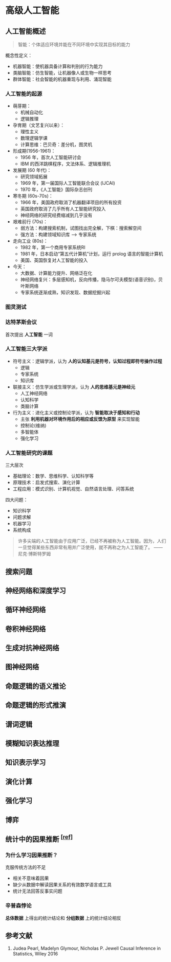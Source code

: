 # 高级人工智能

[annotation]: [id] (f59b6767-f0b4-4960-9fc8-37195acfbf64)
[annotation]: [status] (public)
[annotation]: [create_time] (2021-12-26 13:13:31)
[annotation]: [category] (计算机科学)
[annotation]: [tags] (人工智能|机器学习|强化学习|神经网络|数理逻辑)
[annotation]: [comments] (true)
[annotation]: [url] (http://blog.ccyg.studio/article/f59b6767-f0b4-4960-9fc8-37195acfbf64)

## 人工智能概述

> 智能：个体适应环境并能在不同环境中实现其目标的能力

概念性定义：

- 机器智能：使机器具备计算和判别的行为能力
- 类脑智能：仿生智能，让机器像人或生物一样思考
- 群体智能：社会智能的机器重现与利用、涌现智能

### 人工智能的起源

- 萌芽期：
    - 机械自动化
    - 逻辑推理
- 孕育期（文艺复兴以来）：
    - 理性主义
    - 数理逻辑学课
    - 计算思维：巴贝奇：差分机，图灵机
- 形成期(1956-1961)：
    - 1956 年，首次人工智能研讨会
    - IBM 的西洋跳棋程序，文法体系、逻辑推理机
- 发展期 (60 年代)：
    - 研究领域拓展
    - 1969 年，第一届国际人工智能联合会议 (IJCAI)
    - 1970 年，《人工智能》国际杂志创刊
- 寒冬期 (60s-70s)：
    - 1966 年，美国政府取消了机器翻译项目的所有投资
    - 英国政府取消了几乎所有人工智能研究投入
    - 神经网络的研究经费缩减到几乎没有
- 艰难前行 (70s)：
    - 弱方法：构建搜索机制，试图找出完全解，下棋：搜索解空间
    - 强方法：构建领域知识库 --> 专家系统
- 走向工业 (80s)：
    - 1982 年，第一个商用专家系统RI
    - 1981 年，日本启动“第五代计算机”计划，运行 prolog 语言的智能计算机
    - 美国、英国恢复对人工智能的投入
- 今天：
    - 大数据、计算能力提升、网络泛在化
    - 神经网络复兴：多层感知机，反向传播，隐马尔可夫模型(语音识别)，贝叶斯网络
    - 专家系统逐渐成熟，知识发现、数据挖掘兴起

### 图灵测试

### 达特茅斯会议

首次提出 **人工智能** 一词

### 人工智能三大学派

- 符号主义：逻辑学派，认为 **人的认知基元是符号，认知过程即符号操作过程**
    - 逻辑
    - 专家系统
    - 知识库
- 联接主义：仿生学派或生理学派，认为 **人的思维基元是神经元**
    - 人工神经网络
    - 认知科学
    - 类脑计算
- 行为主义：进化主义或控制论学派，认为 **智能取决于感知和行动**
    - 主张 **利用机器对环境作用后的相应或反馈为原型** 来实现智能
    - 控制论(维纳)
    - 多智能体
    - 强化学习

### 人工智能研究的课题

三大层次

- 基础理论：数学、思维科学、认知科学等
- 原理技术：启发式搜索、演化计算
- 工程应用：模式识别、计算机视觉、自然语言处理、问答系统

四大问题：

- 知识科学
- 问题求解
- 机器学习
- 系统构成

> 许多尖端的人工智能由于应用广泛，已经不再被称为人工智能。因为，人们一旦觉得某些东西非常有用并广泛使用，就不再称之为人工智能了。 —— 尼克·博斯特罗姆

## 搜索问题

## 神经网络和深度学习

## 循环神经网络

## 卷积神经网络

## 生成对抗神经网络

## 图神经网络

## 命题逻辑的语义推论

## 命题逻辑的形式推演

## 谓词逻辑

## 模糊知识表达推理

## 知识表示学习

## 演化计算

## 强化学习

## 博弈

## 统计中的因果推断 <sup>[[ref]](#infer)</sup>

### 为什么学习因果推断？

克服传统方法的不足

- 相关不意味着因果
- 缺少从数据中解读因果关系的有效数学语言或工具
- 统计无法回答反事实问题

### 辛普森悖论

**总体数据** 上得出的统计结论和 **分组数据** 上的统计结论相反

## 参考文献

1. <t id='infer'/>Judea Pearl, Madelyn Glymour, Nicholas P. Jewell Causal Inference in Statistics, Wiley 2016
